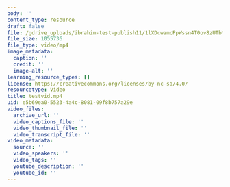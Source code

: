 ```yaml
---
body: ''
content_type: resource
draft: false
file: /gdrive_uploads/ibrahim-test-publish11/1lXDcwamcPpWssn4T0ov8zUTbYRaKxm3y/testvid.mp4
file_size: 1055736
file_type: video/mp4
image_metadata:
  caption: ''
  credit: ''
  image-alt: ''
learning_resource_types: []
license: https://creativecommons.org/licenses/by-nc-sa/4.0/
resourcetype: Video
title: testvid.mp4
uid: e5b69ea0-5523-4a4c-8081-09f8b757a29e
video_files:
  archive_url: ''
  video_captions_file: ''
  video_thumbnail_file: ''
  video_transcript_file: ''
video_metadata:
  source: ''
  video_speakers: ''
  video_tags: ''
  youtube_description: ''
  youtube_id: ''
---
```

